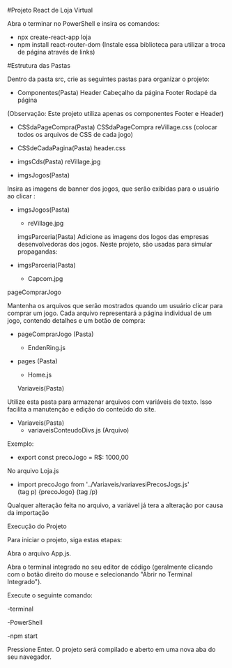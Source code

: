 #Projeto React de Loja Virtual

  Abra o terminar no PowerShell e insira os comandos:

- npx create-react-app loja
- npm install react-router-dom (Instale essa biblioteca para utilizar a troca de página através de links)


#Estrutura das Pastas

Dentro da pasta src, crie as seguintes pastas para organizar o projeto:

- Componentes(Pasta)
   Header
     Cabeçalho da página
    Footer
      Rodapé da página

(Observação: Este projeto utiliza apenas os componentes Footer e Header)

 - CSSdaPageCompra(Pasta)
    CSSdaPageCompra
     reVillage.css (colocar todos os arquivos de CSS de cada jogo)

- CSSdeCadaPagina(Pasta)
    header.css

- imgsCds(Pasta)
    reVillage.jpg

- imgsJogos(Pasta)

Insira as imagens de banner dos jogos, que serão exibidas para o usuário ao clicar :

  - imgsJogos(Pasta)
    - reVillage.jpg
    
    imgsParceria(Pasta) 
  Adicione as imagens dos logos das empresas desenvolvedoras dos jogos. Neste projeto, são usadas para simular propagandas:
  
  - imgsParceria(Pasta)
    - Capcom.jpg

pageComprarJogo

Mantenha os arquivos que serão mostrados quando um usuário clicar para comprar um jogo. Cada arquivo representará a página individual de um jogo, contendo detalhes e um botão de compra:

  - pageComprarJogo (Pasta)
    - EndenRing.js

  - pages (Pasta)
    - Home.js
     
    Variaveis(Pasta)

Utilize esta pasta para armazenar arquivos com variáveis de texto. Isso facilita a manutenção e edição do conteúdo do site.

   - Variaveis(Pasta)
     - variaveisConteudoDivs.js (Arquivo)

Exemplo:
  - export const precoJogo = R$: 1000,00

No arquivo Loja.js
  - import precoJogo from '../Variaveis/variavesiPrecosJogs.js'
    <div>
      (tag p) {precoJogo} (tag /p)
    </div>

Qualquer alteração feita no arquivo, a variável já tera a alteração por causa da importação

Execução do Projeto

Para iniciar o projeto, siga estas etapas:

Abra o arquivo App.js.

Abra o terminal integrado no seu editor de código (geralmente clicando com o botão direito do mouse e selecionando "Abrir no Terminal Integrado").

Execute o seguinte comando:

  -terminal
  
  -PowerShell
  
  -npm start

Pressione Enter. O projeto será compilado e aberto em uma nova aba do seu navegador.

